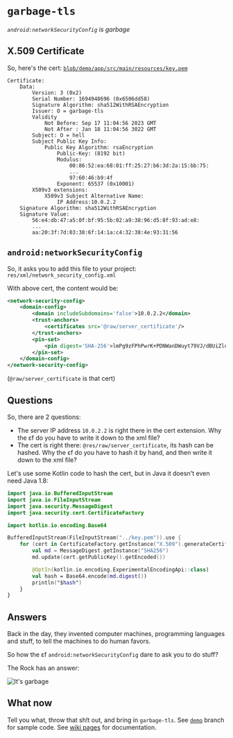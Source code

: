 <!--
==--==--==--==--==--==--==--==--==--==--==--==--==--==--==--==--

garbage-tls

Copyright (C) 2023  Anonymous



This program is free software: you can redistribute it and/or modify
it under the terms of the GNU Lesser General Public License as published by
the Free Software Foundation, either version 3 of the License, or
(at your option) any later version.

This program is distributed in the hope that it will be useful,
but WITHOUT ANY WARRANTY; without even the implied warranty of
MERCHANTABILITY or FITNESS FOR A PARTICULAR PURPOSE.  See the
GNU Lesser General Public License for more details.

You should have received a copy of the GNU Lesser General Public License
along with this program.  If not, see <https://www.gnu.org/licenses/>.

::--::--::--::--::--::--::--::--::--::--::--::--::--::--::--::--
-->

# `garbage-tls`

_`android:networkSecurityConfig` is garbage_

## X.509 Certificate

So, here's the cert: [`blob/demo/app/src/main/resources/key.pem`][cert-url]

```code
Certificate:
    Data:
        Version: 3 (0x2)
        Serial Number: 1694948696 (0x6506dd58)
        Signature Algorithm: sha512WithRSAEncryption
        Issuer: O = garbage-tls
        Validity
            Not Before: Sep 17 11:04:56 2023 GMT
            Not After : Jan 18 11:04:56 3022 GMT
        Subject: O = hell
        Subject Public Key Info:
            Public Key Algorithm: rsaEncryption
                Public-Key: (8192 bit)
                Modulus:
                    00:86:52:ea:68:01:ff:25:27:b6:3d:2a:15:bb:75:
                    ...
                    97:60:46:b9:4f
                Exponent: 65537 (0x10001)
        X509v3 extensions:
            X509v3 Subject Alternative Name:
                IP Address:10.0.2.2
    Signature Algorithm: sha512WithRSAEncryption
    Signature Value:
        56:e4:db:47:a5:0f:bf:95:5b:02:a9:38:96:d5:8f:93:ad:e8:
        ...
        aa:20:3f:7d:03:38:6f:14:1a:c4:32:38:4e:93:31:56
```

## `android:networkSecurityConfig`

So, it asks you to add this file to your project: `res/xml/network_security_config.xml`

With above cert, the content would be:

```xml
<network-security-config>
    <domain-config>
        <domain includeSubdomains='false'>10.0.2.2</domain>
        <trust-anchors>
            <certificates src='@raw/server_certificate'/>
        </trust-anchors>
        <pin-set>
            <pin digest='SHA-256'>lmPg9zFPhPwrK+PDNWanDWuyt79VJ/dBUiZlurjcyHc=</pin>
        </pin-set>
    </domain-config>
</network-security-config>
```

(`@raw/server_certificate` is that cert)

## Questions

So, there are 2 questions:

-   The server IP address `10.0.2.2` is right there in the cert extension.  Why the ɛf do you have to write it down to the xml file?
-   The cert is right there: `@res/raw/server_certificate`, its hash can be hashed.  Why the ɛf do you have to hash it by hand, and then write it down to the xml file?

Let's use some Kotlin code to hash the cert, but in Java it doesn't even need Java 1.8:

```kotlin
import java.io.BufferedInputStream
import java.io.FileInputStream
import java.security.MessageDigest
import java.security.cert.CertificateFactory

import kotlin.io.encoding.Base64

BufferedInputStream(FileInputStream("../key.pem")).use {
    for (cert in CertificateFactory.getInstance("X.509").generateCertificates(it)) {
        val md = MessageDigest.getInstance("SHA256")
        md.update(cert.getPublicKey().getEncoded())

        @OptIn(kotlin.io.encoding.ExperimentalEncodingApi::class)
        val hash = Base64.encode(md.digest())
        println("$hash")
    }
}
```

## Answers

Back in the day, they invented computer machines, programming languages and stuff, to tell the machines to do human favors.

So how the ɛf `android:networkSecurityConfig` dare to ask you to do stuff?

The Rock has an answer:

![It's garbage](raw/main/docs/images/its-garbage.png)

## What now

Tell you what, throw that sh!t out, and bring in `garbage-tls`.  See [`demo`](tree/demo) branch for sample code.  See [wiki pages](wiki) for documentation.

[cert-url]: blob/demo/app/src/main/resources/key.pem
